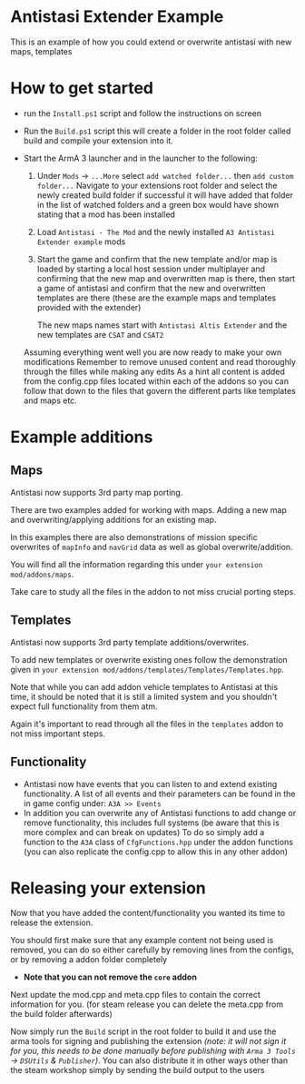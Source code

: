 # Antistasi Extender Example
This is an example of how you could extend or overwrite antistasi with new maps, templates

# How to get started
- run the `Install.ps1` script and follow the instructions on screen
- Run the `Build.ps1` script this will create a folder in the root folder called build and compile your extension into it.
- Start the ArmA 3 launcher and in the launcher to the following:
  1) Under `Mods` -> `...More` select `add watched folder...` then `add custom folder...`
      Navigate to your extensions root folder and select the newly created build folder
      if successful it will have added that folder in the list of watched folders and a green box would have shown
      stating that a mod has been installed

  2) Load `Antistasi - The Mod` and the newly installed `A3 Antistasi Extender example` mods
  3) Start the game and confirm that the new template and/or map is loaded by starting a local host session under multiplayer
      and confirming that the new map and overwritten map is there, then start a game of antistasi and confirm that the
      new and overwritten templates are there (these are the example maps and templates provided with the extender)

      The new maps names start with `Antistasi Altis Extender` and the new templates are `CSAT` and `CSAT2`

  Assuming everything went well you are now ready to make your own modifications
  Remember to remove unused content and read thoroughly through the filles while making any edits
  As a hint all content is added from the config.cpp files located within each of the addons
  so you can follow that down to the files that govern the different parts like templates and maps etc.


# Example additions
## Maps
Antistasi now supports 3rd party map porting.

There are two examples added for working with maps. Adding a new map and overwriting/applying additions for an existing map.

  In this examples there are also demonstrations of mission specific overwrites of `mapInfo` and `navGrid` data as well as global overwrite/addition.

  You will find all the information regarding this under `your extension mod/addons/maps`.

  Take care to study all the files in the addon to not miss crucial porting steps.

## Templates
Antistasi now supports 3rd party template additions/overwrites.

  To add new templates or overwrite existing ones follow the demonstration given in `your extension mod/addons/templates/Templates/Templates.hpp`.

  Note that while you can add addon vehicle templates to Antistasi at this time, it should be noted that it is still a limited system and you shouldn't expect full functionality from them atm.

  Again it's important to read through all the files in the `templates` addon to not miss important steps.

## Functionality
- Antistasi now have events that you can listen to and extend existing functionality.
  A list of all events and their parameters can be found in the in game config under: `A3A >> Events`
- In addition you can overwrite any of Antistasi functions to add change or remove functionality, this includes full systems (be aware that this is more complex and can break on updates)
  To do so simply add a function to the `A3A` class of `CfgFunctions.hpp` under the addon functions (you can also replicate the config.cpp to allow this in any other addon)

# Releasing your extension
Now that you have added the content/functionality you wanted its time to release the extension.

You should first make sure that any example content not being used is removed, you can do so either carefully by removing lines from the configs, or by removing a addon folder completely
  * **Note that you can not remove the `core` addon**

Next update the mod.cpp and meta.cpp files to contain the correct information for you. (for steam release you can delete the meta.cpp from the build folder afterwards)

Now simply run the `Build` script in the root folder to build it and use the arma tools for signing and publishing the extension
*(note: it will not sign it for you, this needs to be done manually before publishing with `Arma 3 Tools` -> `DSUtils` & `Publisher`)*.
You can also distribute it in other ways other than the steam workshop simply by sending the build output to the users
